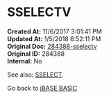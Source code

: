 # SSELECTV

**Created At:** 11/6/2017 3:01:41 PM  
**Updated At:** 1/5/2018 6:52:11 PM  
**Original Doc:** [284388-sselectv](https://docs.jbase.com/36868-jbase-basic/284388-sselectv)  
**Original ID:** 284388  
**Internal:** No  

See also: [SSELECT](./../sselect).

Go back to [jBASE BASIC](./../README.md)
